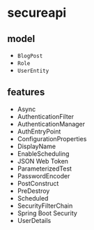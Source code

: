 # secureapi

## model

- `BlogPost`
- `Role`
- `UserEntity`

## features

- Async
- AuthenticationFilter
- AuthenticationManager
- AuthEntryPoint
- ConfigurationProperties
- DisplayName
- EnableScheduling
- JSON Web Token
- ParameterizedTest
- PasswordEncoder
- PostConstruct
- PreDestroy
- Scheduled
- SecurityFilterChain
- Spring Boot Security
- UserDetails